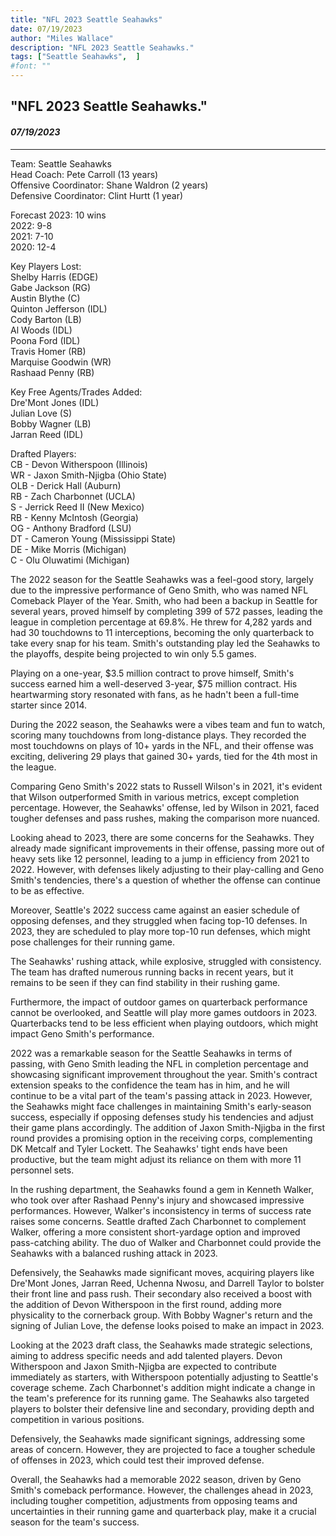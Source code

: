 ```yaml
---
title: "NFL 2023 Seattle Seahawks"
date: 07/19/2023
author: "Miles Wallace"
description: "NFL 2023 Seattle Seahawks."
tags: ["Seattle Seahawks",  ]
#font: ""
---
```

## "NFL 2023 Seattle Seahawks."
#### _07/19/2023_ 
____
Team: Seattle Seahawks  
Head Coach: Pete Carroll (13 years)  
Offensive Coordinator: Shane Waldron (2 years)  
Defensive Coordinator: Clint Hurtt (1 year)  
  
Forecast 2023: 10 wins  
2022: 9-8  
2021: 7-10  
2020: 12-4  
  
Key Players Lost:  
Shelby Harris (EDGE)  
Gabe Jackson (RG)  
Austin Blythe (C)  
Quinton Jefferson (IDL)  
Cody Barton (LB)  
Al Woods (IDL)  
Poona Ford (IDL)  
Travis Homer (RB)  
Marquise Goodwin (WR)  
Rashaad Penny (RB)  
  
Key Free Agents/Trades Added:  
Dre'Mont Jones (IDL)  
Julian Love (S)  
Bobby Wagner (LB)  
Jarran Reed (IDL)  
  
Drafted Players:   
CB - Devon Witherspoon (Illinois)  
WR - Jaxon Smith-Njigba (Ohio State)  
OLB - Derick Hall (Auburn)  
RB - Zach Charbonnet (UCLA)  
S - Jerrick Reed II (New Mexico)  
RB - Kenny McIntosh (Georgia)  
OG - Anthony Bradford (LSU)  
DT - Cameron Young (Mississippi State)  
DE - Mike Morris (Michigan)  
C - Olu Oluwatimi (Michigan)  
  
The 2022 season for the Seattle Seahawks was a feel-good story, largely due to the impressive performance of Geno Smith, who was named NFL Comeback Player of the Year. Smith, who had been a backup in Seattle for several years, proved himself by completing 399 of 572 passes, leading the league in completion percentage at 69.8%. He threw for 4,282 yards and had 30 touchdowns to 11 interceptions, becoming the only quarterback to take every snap for his team. Smith's outstanding play led the Seahawks to the playoffs, despite being projected to win only 5.5 games.

Playing on a one-year, $3.5 million contract to prove himself, Smith's success earned him a well-deserved 3-year, $75 million contract. His heartwarming story resonated with fans, as he hadn't been a full-time starter since 2014.

During the 2022 season, the Seahawks were a vibes team and fun to watch, scoring many touchdowns from long-distance plays. They recorded the most touchdowns on plays of 10+ yards in the NFL, and their offense was exciting, delivering 29 plays that gained 30+ yards, tied for the 4th most in the league.

Comparing Geno Smith's 2022 stats to Russell Wilson's in 2021, it's evident that Wilson outperformed Smith in various metrics, except completion percentage. However, the Seahawks' offense, led by Wilson in 2021, faced tougher defenses and pass rushes, making the comparison more nuanced.

Looking ahead to 2023, there are some concerns for the Seahawks. They already made significant improvements in their offense, passing more out of heavy sets like 12 personnel, leading to a jump in efficiency from 2021 to 2022. However, with defenses likely adjusting to their play-calling and Geno Smith's tendencies, there's a question of whether the offense can continue to be as effective.

Moreover, Seattle's 2022 success came against an easier schedule of opposing defenses, and they struggled when facing top-10 defenses. In 2023, they are scheduled to play more top-10 run defenses, which might pose challenges for their running game.

The Seahawks' rushing attack, while explosive, struggled with consistency. The team has drafted numerous running backs in recent years, but it remains to be seen if they can find stability in their rushing game.

Furthermore, the impact of outdoor games on quarterback performance cannot be overlooked, and Seattle will play more games outdoors in 2023. Quarterbacks tend to be less efficient when playing outdoors, which might impact Geno Smith's performance.

2022 was a remarkable season for the Seattle Seahawks in terms of passing, with Geno Smith leading the NFL in completion percentage and showcasing significant improvement throughout the year. Smith's contract extension speaks to the confidence the team has in him, and he will continue to be a vital part of the team's passing attack in 2023. However, the Seahawks might face challenges in maintaining Smith's early-season success, especially if opposing defenses study his tendencies and adjust their game plans accordingly. The addition of Jaxon Smith-Njigba in the first round provides a promising option in the receiving corps, complementing DK Metcalf and Tyler Lockett. The Seahawks' tight ends have been productive, but the team might adjust its reliance on them with more 11 personnel sets.

In the rushing department, the Seahawks found a gem in Kenneth Walker, who took over after Rashaad Penny's injury and showcased impressive performances. However, Walker's inconsistency in terms of success rate raises some concerns. Seattle drafted Zach Charbonnet to complement Walker, offering a more consistent short-yardage option and improved pass-catching ability. The duo of Walker and Charbonnet could provide the Seahawks with a balanced rushing attack in 2023.

Defensively, the Seahawks made significant moves, acquiring players like Dre'Mont Jones, Jarran Reed, Uchenna Nwosu, and Darrell Taylor to bolster their front line and pass rush. Their secondary also received a boost with the addition of Devon Witherspoon in the first round, adding more physicality to the cornerback group. With Bobby Wagner's return and the signing of Julian Love, the defense looks poised to make an impact in 2023.

Looking at the 2023 draft class, the Seahawks made strategic selections, aiming to address specific needs and add talented players. Devon Witherspoon and Jaxon Smith-Njigba are expected to contribute immediately as starters, with Witherspoon potentially adjusting to Seattle's coverage scheme. Zach Charbonnet's addition might indicate a change in the team's preference for its running game. The Seahawks also targeted players to bolster their defensive line and secondary, providing depth and competition in various positions.

Defensively, the Seahawks made significant signings, addressing some areas of concern. However, they are projected to face a tougher schedule of offenses in 2023, which could test their improved defense.

Overall, the Seahawks had a memorable 2022 season, driven by Geno Smith's comeback performance. However, the challenges ahead in 2023, including tougher competition, adjustments from opposing teams and uncertainties in their running game and quarterback play, make it a crucial season for the team's success.  